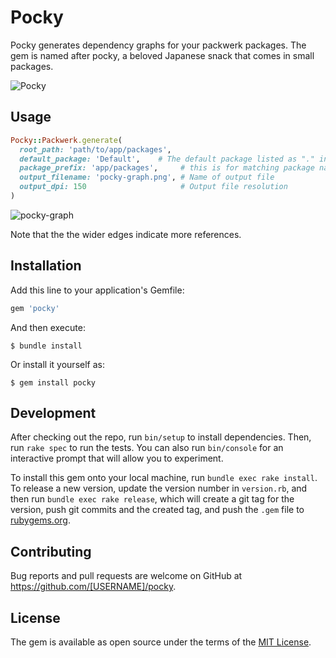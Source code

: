 # Pocky

Pocky generates dependency graphs for your packwerk packages. The gem is named after pocky, a beloved Japanese snack that comes in small packages.

![Pocky](https://user-images.githubusercontent.com/138784/103248942-c141de80-4921-11eb-99bd-3744816abc37.png)

## Usage

```ruby
Pocky::Packwerk.generate(
  root_path: 'path/to/app/packages',
  default_package: 'Default',    # The default package listed as "." in deprecated_references.yml
  package_prefix: 'app/packages',     # this is for matching package names listed in deprecated_references.yml
  output_filename: 'pocky-graph.png', # Name of output file
  output_dpi: 150                     # Output file resolution
)
```

![pocky-graph](https://user-images.githubusercontent.com/138784/103251690-a6299b80-492e-11eb-92f1-205752d850d8.png)

Note that the the wider edges indicate more references.

## Installation

Add this line to your application's Gemfile:

```ruby
gem 'pocky'
```

And then execute:

    $ bundle install

Or install it yourself as:

    $ gem install pocky

## Development

After checking out the repo, run `bin/setup` to install dependencies. Then, run `rake spec` to run the tests. You can also run `bin/console` for an interactive prompt that will allow you to experiment.

To install this gem onto your local machine, run `bundle exec rake install`. To release a new version, update the version number in `version.rb`, and then run `bundle exec rake release`, which will create a git tag for the version, push git commits and the created tag, and push the `.gem` file to [rubygems.org](https://rubygems.org).

## Contributing

Bug reports and pull requests are welcome on GitHub at https://github.com/[USERNAME]/pocky.

## License

The gem is available as open source under the terms of the [MIT License](https://opensource.org/licenses/MIT).
